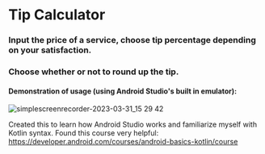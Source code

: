 # Tip Calculator
### Input the price of a service, choose tip percentage depending on your satisfaction.
### Choose whether or not to round up the tip.

#### Demonstration of usage (using Android Studio's built in emulator):
![simplescreenrecorder-2023-03-31_15 29 42](https://user-images.githubusercontent.com/88145164/229121748-04b3d7b9-f3c7-438d-8657-5d598ebdcc42.gif)

Created this to learn how Android Studio works and familiarize myself with Kotlin syntax. Found this course very helpful: https://developer.android.com/courses/android-basics-kotlin/course
